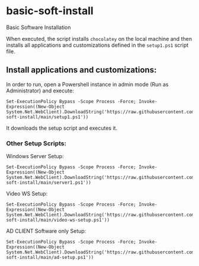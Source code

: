 # basic-soft-install
Basic Software Installation

When executed, the script  installs `chocolatey` on the local machine and then installs all applications and customizations defined in the `setup1.ps1` script file.

## Install applications and customizations:
In order to run, open a Powershell instance in admin mode (Run as Administrator) and execute:

```console
Set-ExecutionPolicy Bypass -Scope Process -Force; Invoke-Expression((New-Object System.Net.WebClient).DownloadString('https://raw.githubusercontent.com/lde100/basic-soft-install/main/setup1.ps1'))
```

It downloads the setup script and executes it.

### Other Setup Scripts:
Windows Server Setup:

```console
Set-ExecutionPolicy Bypass -Scope Process -Force; Invoke-Expression((New-Object System.Net.WebClient).DownloadString('https://raw.githubusercontent.com/lde100/basic-soft-install/main/server1.ps1'))
```

Video WS Setup:

```console
Set-ExecutionPolicy Bypass -Scope Process -Force; Invoke-Expression((New-Object System.Net.WebClient).DownloadString('https://raw.githubusercontent.com/lde100/basic-soft-install/main/video-ws-setup.ps1'))
```

AD CLIENT Software only Setup:

```console
Set-ExecutionPolicy Bypass -Scope Process -Force; Invoke-Expression((New-Object System.Net.WebClient).DownloadString('https://raw.githubusercontent.com/lde100/basic-soft-install/main/ad-setup.ps1'))
```
